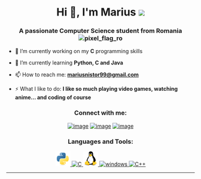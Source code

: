 <h1 align="center">Hi 👋, I'm Marius <img height="40" src="https://emoji.gg/assets/emoji/7333-parrotdance.gif"></h1>
<h3 align="center">A passionate Computer Science student from Romania <img src="https://cdn3.emoji.gg/emojis/8216-pixel-flag-ro.png" width="20px" height="20px" alt="pixel_flag_ro"> </h3>

- 🔭 I’m currently working on my **C** programming skills

- 🌱 I’m currently learning **Python, C and Java**

- 📫 How to reach me: **mariusnistor99@gmail.com**

- ⚡ What I like to do: **I like so much playing video games, watching anime... and coding of course**

<h3 align="center">Connect with me:</h3>
<div align="center">

[![image](https://img.shields.io/badge/Instagram-E4405F?style=for-the-badge&logo=instagram&logoColor=white)](https://www.instagram.com/mariuuusionut/)
[![image](https://img.shields.io/badge/Twitter-1DA1F2?style=for-the-badge&logo=twitter&logoColor=white)](https://twitter.com/mariusel991)
[![image](https://img.shields.io/badge/Gmail-D14836?style=for-the-badge&logo=gmail&logoColor=white)](mailto:mariusnistor99@gmail.com)
  
</div>

<h3 align="center">Languages and Tools:</h3>

<p align="center"> 
  <a href="https://www.python.org" target="_blank"> 
    <img src="https://raw.githubusercontent.com/devicons/devicon/master/icons/python/python-original.svg" alt="python" width="40" height="40"/> 
  </a>  
  <a href="https://www.programiz.com/c-programming" target="_blank"> 
    <img src="https://cdn.jsdelivr.net/gh/devicons/devicon/icons/c/c-original.svg" alt="C" width="40" height="40"/> 
  </a> 
  <a href="https://www.linux.org/" target="_blank"> 
    <img src="https://raw.githubusercontent.com/devicons/devicon/master/icons/linux/linux-original.svg" alt="linux" width="40" height="40"/> 
  </a>
  <a href="https://www.linux.org/" target="_blank"> 
     <img src="https://cdn.jsdelivr.net/gh/devicons/devicon/icons/windows8/windows8-original.svg" alt="windows" width="40" height="40"/> 
           
  </a> 
  <a href="https://www.w3schools.com/cpp/" target="_blank"> 
    <img src="https://cdn.jsdelivr.net/gh/devicons/devicon/icons/cplusplus/cplusplus-original.svg" alt="C++" width="40" height="40"/> 
  </a>
</p>


------
